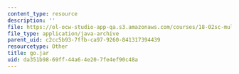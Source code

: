 ```yaml
---
content_type: resource
description: ''
file: https://ol-ocw-studio-app-qa.s3.amazonaws.com/courses/18-02sc-multivariable-calculus-fall-2010/da351b9869ff44a64e207fe4ef90c48a_go.jar
file_type: application/java-archive
parent_uid: c2cc5b93-7ffb-ca97-9260-841317394439
resourcetype: Other
title: go.jar
uid: da351b98-69ff-44a6-4e20-7fe4ef90c48a
---
```

